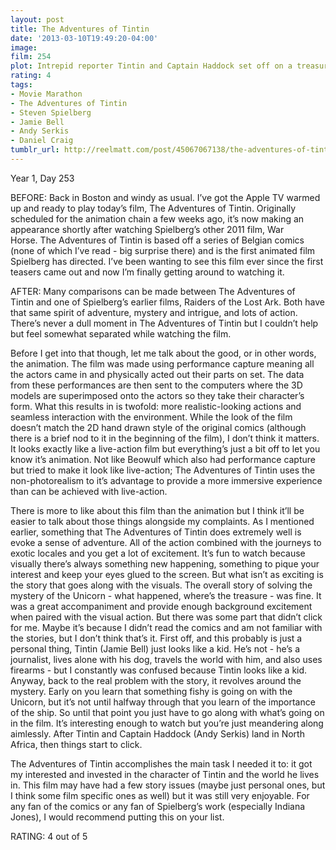 ```yaml
---
layout: post
title: The Adventures of Tintin
date: '2013-03-10T19:49:20-04:00'
image: 
film: 254
plot: Intrepid reporter Tintin and Captain Haddock set off on a treasure hunt for a sunken ship commanded by Haddock’s ancestor.
rating: 4
tags:
- Movie Marathon
- The Adventures of Tintin
- Steven Spielberg
- Jamie Bell
- Andy Serkis
- Daniel Craig
tumblr_url: http://reelmatt.com/post/45067067138/the-adventures-of-tintin
---
```


Year 1, Day 253

BEFORE: Back in Boston and windy as usual. I’ve got the Apple TV warmed up and ready to play today’s film, The Adventures of Tintin. Originally scheduled for the animation chain a few weeks ago, it’s now making an appearance shortly after watching Spielberg’s other 2011 film, War Horse. The Adventures of Tintin is based off a series of Belgian comics (none of which I’ve read - big surprise there) and is the first animated film Spielberg has directed. I’ve been wanting to see this film ever since the first teasers came out and now I’m finally getting around to watching it.

AFTER: Many comparisons can be made between The Adventures of Tintin and one of Spielberg’s earlier films, Raiders of the Lost Ark. Both have that same spirit of adventure, mystery and intrigue, and lots of action. There’s never a dull moment in The Adventures of Tintin but I couldn’t help but feel somewhat separated while watching the film.

Before I get into that though, let me talk about the good, or in other words, the animation. The film was made using performance capture meaning all the actors came in and physically acted out their parts on set. The data from these performances are then sent to the computers where the 3D models are superimposed onto the actors so they take their character’s form. What this results in is twofold: more realistic-looking actions and seamless interaction with the environment. While the look of the film doesn’t match the 2D hand drawn style of the original comics (although there is a brief nod to it in the beginning of the film), I don’t think it matters. It looks exactly like a live-action film but everything’s just a bit off to let you know it’s animation. Not like Beowulf which also had performance capture but tried to make it look like live-action; The Adventures of Tintin uses the non-photorealism to it’s advantage to provide a more immersive experience than can be achieved with live-action.

There is more to like about this film than the animation but I think it’ll be easier to talk about those things alongside my complaints. As I mentioned earlier, something that The Adventures of Tintin does extremely well is evoke a sense of adventure. All of the action combined with the journeys to exotic locales and you get a lot of excitement. It’s fun to watch because visually there’s always something new happening, something to pique your interest and keep your eyes glued to the screen. But what isn’t as exciting is the story that goes along with the visuals. The overall story of solving the mystery of the Unicorn - what happened, where’s the treasure - was fine. It was a great accompaniment and provide enough background excitement when paired with the visual action. But there was some part that didn’t click for me. Maybe it’s because I didn’t read the comics and am not familiar with the stories, but I don’t think that’s it. First off, and this probably is just a personal thing, Tintin (Jamie Bell) just looks like a kid. He’s not - he’s a journalist, lives alone with his dog, travels the world with him, and also uses firearms - but I constantly was confused because Tintin looks like a kid. Anyway, back to the real problem with the story, it revolves around the mystery. Early on you learn that something fishy is going on with the Unicorn, but it’s not until halfway through that you learn of the importance of the ship. So until that point you just have to go along with what’s going on in the film. It’s interesting enough to watch but you’re just meandering along aimlessly. After Tintin and Captain Haddock (Andy Serkis) land in North Africa, then things start to click.

The Adventures of Tintin accomplishes the main task I needed it to: it got my interested and invested in the character of Tintin and the world he lives in. This film may have had a few story issues (maybe just personal ones, but I think some film specific ones as well) but it was still very enjoyable. For any fan of the comics or any fan of Spielberg’s work (especially Indiana Jones), I would recommend putting this on your list.

RATING: 4 out of 5
